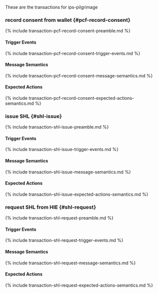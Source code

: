These are the transactions for ips-pilgrimage
###  record consent from wallet {#pcf-record-consent}
{% include transaction-pcf-record-consent-preamble.md %}
#### Trigger Events
{% include transaction-pcf-record-consent-trigger-events.md %}
#### Message Semantics
{% include transaction-pcf-record-consent-message-semantics.md %}
#### Expected Actions
{% include transaction-pcf-record-consent-expected-actions-semantics.md %}

###  issue SHL {#shl-issue}
{% include transaction-shl-issue-preamble.md %}
#### Trigger Events
{% include transaction-shl-issue-trigger-events.md %}
#### Message Semantics
{% include transaction-shl-issue-message-semantics.md %}
#### Expected Actions
{% include transaction-shl-issue-expected-actions-semantics.md %}

###  request SHL from HIE {#shl-request}
{% include transaction-shl-request-preamble.md %}
#### Trigger Events
{% include transaction-shl-request-trigger-events.md %}
#### Message Semantics
{% include transaction-shl-request-message-semantics.md %}
#### Expected Actions
{% include transaction-shl-request-expected-actions-semantics.md %}

